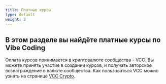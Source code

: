 ```yaml
---
title: Платные курсы
type: default
weight: 2
--- 
```


## В этом разделе вы найдёте платные курсы по Vibe Coding

Оплата курсов принимается в криптовалюте сообщества - VCC.
Вы можете принять участие в создании курсов, и получать авторское вознаграждение в валюте сообщества. Как пользоваться VCC можно узнать на странице [VCC Crypto](/crypto).